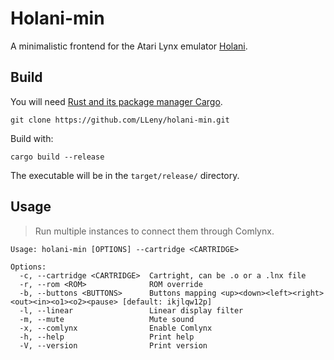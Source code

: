 # Holani-min

A minimalistic frontend for the Atari Lynx emulator [Holani](https://github.com/LLeny/holani).

## Build

You will need [Rust and its package manager Cargo](https://www.rust-lang.org/). 

```
git clone https://github.com/LLeny/holani-min.git
```

Build with:

```
cargo build --release
```

The executable will be in the `target/release/` directory.

## Usage

> Run multiple instances to connect them through Comlynx.

```
Usage: holani-min [OPTIONS] --cartridge <CARTRIDGE>

Options:
  -c, --cartridge <CARTRIDGE>  Cartright, can be .o or a .lnx file
  -r, --rom <ROM>              ROM override
  -b, --buttons <BUTTONS>      Buttons mapping <up><down><left><right><out><in><o1><o2><pause> [default: ikjlqw12p]
  -l, --linear                 Linear display filter
  -m, --mute                   Mute sound
  -x, --comlynx                Enable Comlynx
  -h, --help                   Print help
  -V, --version                Print version
```
